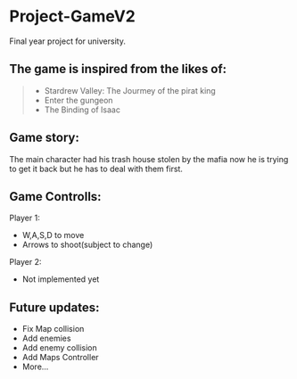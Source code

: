 # Project-GameV2

Final year project for university.

## The game is inspired from the likes of:

> - Stardrew Valley: The Jourmey of the pirat king
> - Enter the gungeon
> - The Binding of Isaac

## Game story:

The main character had his trash house stolen by the mafia now he is trying to get it back but he has to deal with them first.

## Game Controlls:

Player 1:

- W,A,S,D to move
- Arrows to shoot(subject to change)

Player 2:

- Not implemented yet

## Future updates:

- Fix Map collision
- Add enemies
- Add enemy collision
- Add Maps Controller
- More...
